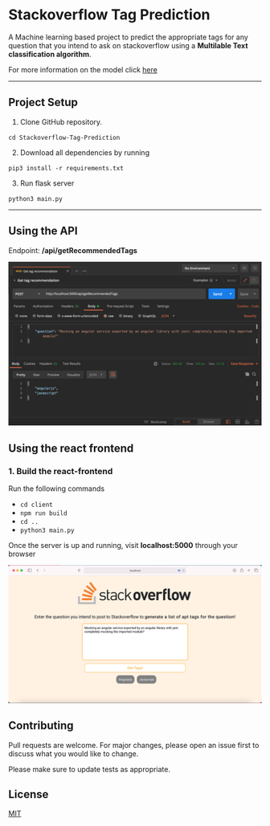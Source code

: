 # Stackoverflow Tag Prediction

A Machine learning based project to predict the appropriate tags for any question that you intend to ask on stackoverflow using a **Multilable Text classification algorithm**.

For more information on the model click <a href="Model.md">here</a>

<hr />

## Project Setup

1. Clone GitHub repository.

```
cd Stackoverflow-Tag-Prediction
```

2. Download all dependencies by running
```
pip3 install -r requirements.txt
```
3. Run flask server
```
python3 main.py
```

<hr />

## Using the API
Endpoint: **/api/getRecommendedTags**

<img src="./assets/Postman.png"/>

## Using the react frontend

### 1. Build the react-frontend

Run the following commands

- ```cd client```
- ```npm run build```
- ```cd ..```
- ```python3 main.py```

Once the server is up and running, visit **localhost:5000** through your browser

<img src="./assets/ui.png"></img>

## Contributing
Pull requests are welcome. For major changes, please open an issue first to discuss what you would like to change.

Please make sure to update tests as appropriate.

## License
[MIT](https://choosealicense.com/licenses/mit/)